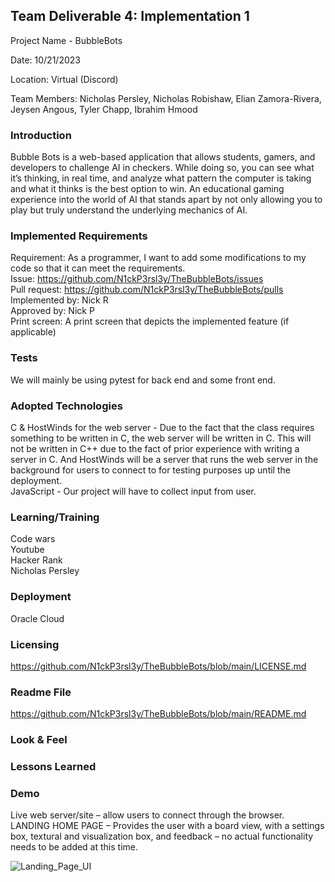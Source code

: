 ## Team Deliverable 4: Implementation 1
Project Name - BubbleBots

Date: 10/21/2023

Location: Virtual (Discord)

Team Members: Nicholas Persley, Nicholas Robishaw, Elian Zamora-Rivera, Jeysen Angous, Tyler Chapp, Ibrahim Hmood


### Introduction
Bubble Bots is a web-based application that allows students, gamers, and developers to challenge AI in checkers. While doing so, you can see what it’s thinking, in real time, and analyze what pattern the computer is taking and what it thinks is the best option to win. An educational gaming experience into the world of AI that stands apart by not only allowing you to play but truly understand the underlying mechanics of AI.


### Implemented Requirements 


Requirement: As a programmer, I want to add some modifications to my code so that it can meet the requirements.\
Issue: https://github.com/N1ckP3rsl3y/TheBubbleBots/issues \
Pull request: https://github.com/N1ckP3rsl3y/TheBubbleBots/pulls \
Implemented by: Nick R\
Approved by: Nick P\
Print screen: A print screen that depicts the implemented feature (if applicable)

### Tests

We will mainly be using pytest for back end and some front end. 

### Adopted Technologies

C & HostWinds for the web server - Due to the fact that the class requires something to be written in C, the web server will be written in C. This will not be written in C++ due to the fact of prior experience with writing a server in C. And HostWinds will be a server that runs the web server in the background for users to connect to for testing purposes up until the deployment.\
JavaScript - Our project will have to collect input from user.


### Learning/Training

Code wars\
Youtube\
Hacker Rank\
Nicholas Persley


### Deployment

Oracle Cloud

### Licensing

https://github.com/N1ckP3rsl3y/TheBubbleBots/blob/main/LICENSE.md

### Readme File

https://github.com/N1ckP3rsl3y/TheBubbleBots/blob/main/README.md

### Look & Feel

### Lessons Learned


### Demo

Live web server/site – allow users to connect through the browser.\
LANDING HOME PAGE – Provides the user with a board view, with a settings box, textural and visualization box, and feedback – no actual functionality needs to be added at this time.

![Landing_Page_UI](https://github.com/N1ckP3rsl3y/TheBubbleBots/assets/93451175/0ccde126-ca60-4f52-a975-59965d06c2aa)
